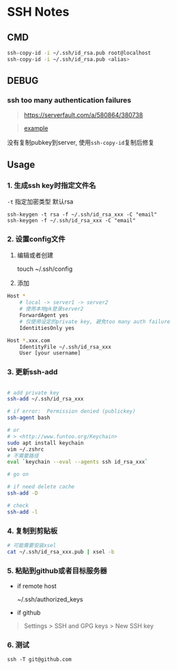 SSH Notes
=========

CMD
---

``` sh
ssh-copy-id -i ~/.ssh/id_rsa.pub root@localhost
ssh-copy-id -i ~/.ssh/id_rsa.pub <alias>
```

DEBUG
-----

### ssh too many authentication failures

> https://serverfault.com/a/580864/380738

> [example](https://gist.github.com/rubo77/e01ac25450df5521d6fa)

没有复制pubkey到server, 使用`ssh-copy-id`复制后修复

Usage
-----

### 1. 生成ssh key时指定文件名

`-t` 指定加密类型 默认rsa

    ssh-keygen -t rsa -f ~/.ssh/id_rsa_xxx -C "email"
    ssh-keygen -f ~/.ssh/id_rsa_xxx -C "email"

### 2. 设置config文件

1. 编辑或者创建

    touch ~/.ssh/config

2. 添加

``` sh
Host *
    # local -> server1 -> server2
    # 使用本地pk登录server2
    ForwardAgent yes
    # 仅使用设定的private key, 避免too many auth failure
    IdentitiesOnly yes

Host *.xxx.com
    IdentityFile ~/.ssh/id_rsa_xxx
    User [your username]
```

### 3. 更新ssh-add

``` bash

# add private key
ssh-add ~/.ssh/id_rsa_xxx

# if error:  Permission denied (publickey)
ssh-agent bash

# or
# > <http://www.funtoo.org/Keychain>
sudo apt install keychain
vim ~/.zshrc
# 不需要路径
eval `keychain --eval --agents ssh id_rsa_xxx`

# go on

# if need delete cache
ssh-add -D

# check
ssh-add -l
```

### 4. 复制到剪贴板

``` bash
# 可能需要安装xsel
cat ~/.ssh/id_rsa_xxx.pub | xsel -b
```

### 5. 粘贴到github或者目标服务器

- if remote host

    ~/.ssh/authorized_keys

- if github

> Settings > SSH and GPG keys > New SSH key

### 6. 测试

    ssh -T git@github.com
